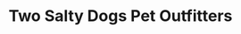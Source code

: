 ---
title: "Two Salty Dogs Pet Outfitters"
url: /boothbay-harbor/two-salty-dogs-pet-outfitters/
shop: pet
---